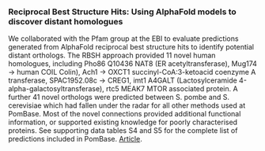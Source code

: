 
### Reciprocal Best Structure Hits: Using AlphaFold models to discover distant homologues

<!-- pombase_flags: frontpage -->


We collaborated with the Pfam group at the EBI to evaluate predictions generated from AlphaFold 
reciprocal best structure hits to identify potential distant orthologs. The RBSH approach provided 
11 novel human homologues, including Pho86 Q10436 NAT8 (ER acetyltransferase), Mug174 -> human COIL Colin), 
Ach1 -> OXCT1 succinyl-CoA:3-ketoacid coenzyme A transferase, SPAC1952.08c -> CREG1, imt1 A4GALT 
(Lactosylceramide 4-alpha-galactosyltransferase), rtc5 MEAK7 MTOR associated protein. 
A further 41 novel orthologs were predicted between S. pombe and S. cerevisiae which had fallen under 
the radar for all other methods used at PomBase. Most of the novel connections provided additional 
functional information, or supported existing knowledge for poorly characterised proteins. See supporting 
data tables S4 and S5 for the complete list of predictions included in PomBase. 
[Article](https://academic.oup.com/bioinformaticsadvances/advance-article/doi/10.1093/bioadv/vbac072/6749558).
